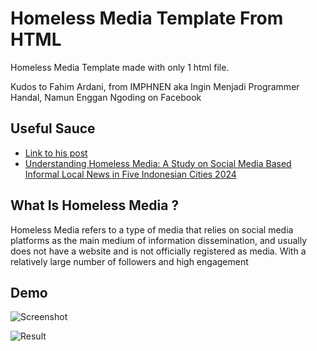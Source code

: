 # Homeless Media Template From HTML

Homeless Media Template made with only 1 html file.

Kudos to Fahim Ardani, from IMPHNEN aka Ingin Menjadi Programmer Handal, Namun Enggan Ngoding on Facebook

## Useful Sauce

- [Link to his post](https://www.facebook.com/groups/programmerhandal/permalink/1210468166843031)
- [Understanding Homeless Media: A Study on Social Media Based Informal Local News in Five Indonesian Cities 2024](https://www.remotivi.or.id/penelitian/22)


## What Is Homeless Media ?
Homeless Media refers to a type of media that relies on social media platforms as the main medium of information dissemination, and usually does not have a website and is not officially registered as media. With a relatively large number of followers and high engagement


## Demo
![Screenshot](https://i.imgur.com/p02Bhex.png)

![Result](https://i.imgur.com/cukIuqy.png)
